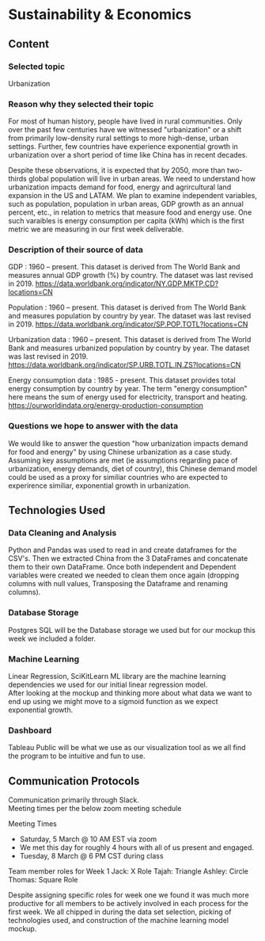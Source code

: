 # Sustainability & Economics

## Content

### Selected topic

Urbanization

### Reason why they selected their topic

For most of human history, people have lived in rural communities.  Only over the past few centuries have we witnessed "urbanization" or a shift from primarily low-density rural settings to more high-dense, urban settings.  Further, few countries have experience exponential growth in urbanization over a short period of time like China has in recent decades.  

Despite these observations, it is expected that by 2050, more than two-thirds global population will live in urban areas. We need to understand how urbanization impacts demand for food, energy and agrircultural land expansion in the US and LATAM.   We plan to examine independent variables, such as population, population in urban areas, GDP growth as an annual percent, etc., in relation to metrics that measure food and energy use.  One such varaibles is energy consumption per capita (kWh) which is the first metric we are measuring in our first week deliverable.  

### Description of their source of data

GDP : 1960 – present. This dataset is derived from The World Bank and measures annual GDP growth (%) by country.  The dataset was last revised in 2019.  https://data.worldbank.org/indicator/NY.GDP.MKTP.CD?locations=CN

Population : 1960 – present.  This dataset is derived from The World Bank and measures population by country by year.  The dataset was last revised in 2019. https://data.worldbank.org/indicator/SP.POP.TOTL?locations=CN

Urbanization data : 1960 – present.  This dataset is derived from The World Bank and measures urbanized population by country by year.  The dataset was last revised in 2019. 
https://data.worldbank.org/indicator/SP.URB.TOTL.IN.ZS?locations=CN

Energy consumption data : 1985 - present.  This dataset provides total energy consumption by country by year.  The term "energy consumption" here means the sum of energy used for electricity, transport and heating.
https://ourworldindata.org/energy-production-consumption


### Questions we hope to answer with the data

We would like to answer the question "how urbanization impacts demand for food and energy" by using Chinese urbanization as a case study.  Assuming key assumptions are met (ie assumptions regarding pace of urbanization, energy demands, diet of country), this Chinese demand model could be used as a proxy for similiar countries who are expected to experirence similiar, exponential growth in urbanization.  


## Technologies Used
### Data Cleaning and Analysis
Python and Pandas was used to read in and create dataframes for the CSV's. Then we extracted China from the 3 DataFrames and concatenate them to their own DataFrame. Once both independent and Dependent variables were created we needed to clean them once again (dropping columns with null values, Transposing the Dataframe and renaming columns).

### Database Storage
Postgres SQL will be the Database storage we used but for our mockup this week we included a folder.

### Machine Learning
Linear Regression, 
SciKitLearn ML library are the machine learning dependencies we used for our initial linear regression model.  
After looking at the mockup and thinking more about what data we want to end up using we might move to a sigmoid function as we expect exponential growth.

### Dashboard
Tableau Public will be what we use as our visualization tool as we all find the program to be intuitive and fun to use.

## Communication Protocols 
Communication primarily through Slack.  
Meeting times per the below zoom meeting schedule

Meeting Times 
- Saturday, 5 March @ 10 AM EST via zoom  
- We met this day for roughly 4 hours with all of us present and engaged.
- Tuesday, 8 March @ 6 PM CST during class

Team member roles for Week 1
Jack: X Role
Tajah: Triangle
Ashley: Circle
Thomas: Square Role

Despite assigning specific roles for week one we found it was much more productive for all members to be actively involved in each process for the first week.  We all chipped in during the data set selection, picking of technologies used, and construction of the machine learning model mockup.
